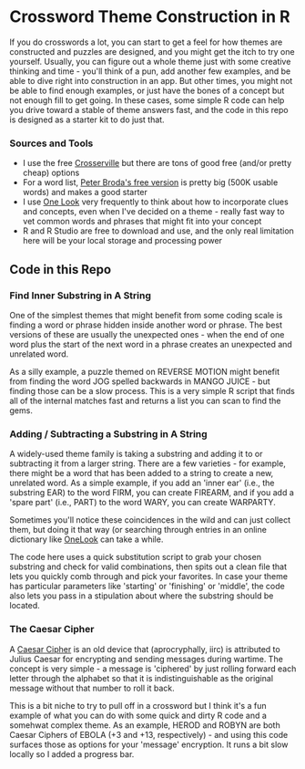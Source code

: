 # Crossword Theme Construction in R

If you do crosswords a lot, you can start to get a feel for how themes are constructed and puzzles are designed, and you might get the itch to try one yourself. Usually, you can figure out a whole theme just with some creative thinking and time - you'll think of a pun, add another few examples, and be able to dive right into construction in an app. But other times, you might not be able to find enough examples, or just have the bones of a concept but not enough fill to get going. In these cases, some simple R code can help you drive toward a stable of theme answers fast, and the code in this repo is designed as a starter kit to do just that.

### Sources and Tools
- I use the free [Crosserville](https://www.crosserville.com/) but there are tons of good free (and/or pretty cheap) options
- For a word list, [Peter Broda's free version](https://peterbroda.me/crosswords/wordlist/) is pretty big (500K usable words) and makes a good starter
- I use [One Look](onelook.com) very frequently to think about how to incorporate clues and concepts, even when I've decided on a theme - really fast way to vet common words and phrases that might fit into your concept
- R and R Studio are free to download and use, and the only real limitation here will be your local storage and processing power

## Code in this Repo

### Find Inner Substring in A String
One of the simplest themes that might benefit from some coding scale is finding a word or phrase hidden inside another word or phrase. The best versions of these are usually the unexpected ones - when the end of one word plus the start of the next word in a phrase creates an unexpected and unrelated word. 

As a silly example, a puzzle themed on REVERSE MOTION might benefit from finding the word JOG spelled backwards in MANGO JUICE - but finding those can be a slow process. This is a very simple R script that finds all of the internal matches fast and returns a list you can scan to find the gems. 

### Adding / Subtracting a Substring in A String
A widely-used theme family is taking a substring and adding it to or subtracting it from a larger string. There are a few varieties - for example, there might be a word that has been added to a string to create a new, unrelated word. As a simple example, if you add an 'inner ear' (i.e., the substring EAR) to the word FIRM, you can create FIREARM, and if you add a 'spare part' (i.e., PART) to the word WARY, you can create WARPARTY. 

Sometimes you'll notice these coincidences in the wild and can just collect them, but doing it that way (or searching through entries in an online dictionary like [OneLook](onelook.com) can take a while. 

The code here uses a quick substitution script to grab your chosen substring and check for valid combinations, then spits out a clean file that lets you quickly comb through and pick your favorites. In case your theme has particular parameters like 'starting' or 'finishing' or 'middle', the code also lets you pass in a stipulation about where the substring should be located.

### The Caesar Cipher
A [Caesar Cipher](https://en.wikipedia.org/wiki/Caesar_cipher) is an old device that (aprocryphally, iirc) is attributed to Julius Caesar for encrypting and sending messages during wartime. The concept is very simple - a message is 'ciphered' by just rolling forward each letter through the alphabet so that it is indistinguishable as the original message without that number to roll it back. 

This is a bit niche to try to pull off in a crossword but I think it's a fun example of what you can do with some quick and dirty R code and a somehwat complex theme. As an example, HEROD and ROBYN are both Caesar Ciphers of EBOLA (+3 and +13, respectively) - and using this code surfaces those as options for your 'message' encryption. It runs a bit slow locally so I added a progress bar.
